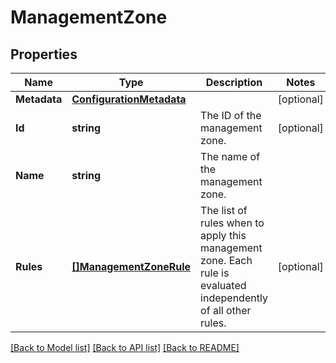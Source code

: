 # ManagementZone

## Properties
Name | Type | Description | Notes
------------ | ------------- | ------------- | -------------
**Metadata** | [**ConfigurationMetadata**](ConfigurationMetadata.md) |  | [optional] 
**Id** | **string** | The ID of the management zone. | [optional] 
**Name** | **string** | The name of the management zone. | 
**Rules** | [**[]ManagementZoneRule**](ManagementZoneRule.md) | The list of rules when to apply this management zone. Each rule is evaluated independently of all other rules. | [optional] 

[[Back to Model list]](../README.md#documentation-for-models) [[Back to API list]](../README.md#documentation-for-api-endpoints) [[Back to README]](../README.md)


